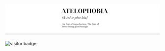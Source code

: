 <h3 align="center">
  <img src="https://raw.githubusercontent.com/MaledKhaoSan/MaledKhaoSan/master/Atelophobia.png" alt="stack"/>
</h3>
<div align="center">

<!--**จริง ๆ แล้วก็แปลไม่ออกหรอก.🥲**  -->
</div>


<img src="https://visitor-badge.laobi.icu/badge?page_id=page.MaledKhaoSan" alt="visitor badge"/>
